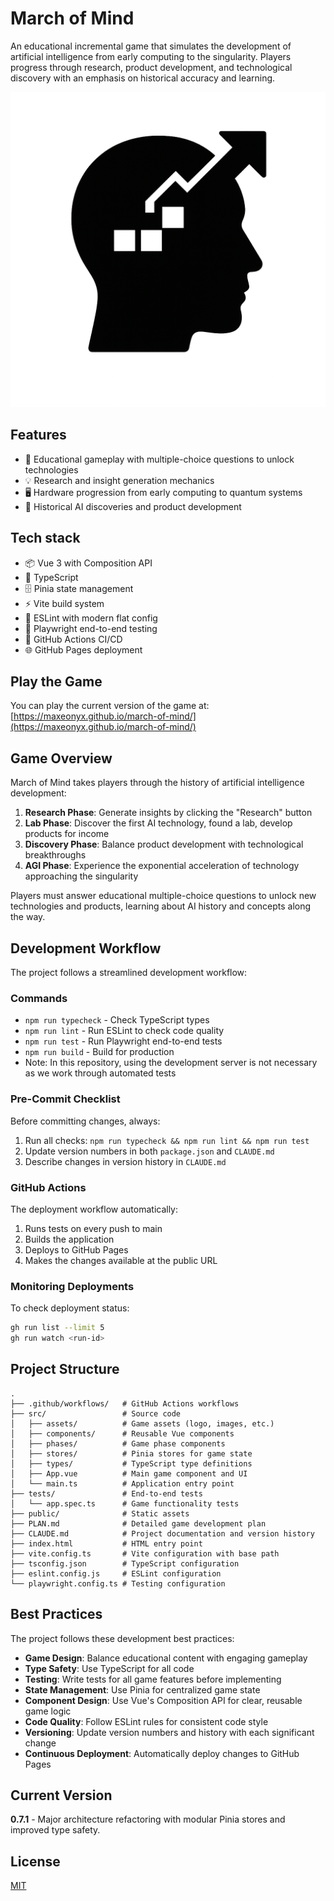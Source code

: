 # March of Mind

An educational incremental game that simulates the development of artificial intelligence from early computing to the singularity. Players progress through research, product development, and technological discovery with an emphasis on historical accuracy and learning.

![March of Mind logo](/src/assets/logo.png)

## Features

- 🧠 Educational gameplay with multiple-choice questions to unlock technologies
- 💡 Research and insight generation mechanics
- 🖥️ Hardware progression from early computing to quantum systems
- 🔬 Historical AI discoveries and product development

## Tech stack

- 📦 Vue 3 with Composition API
- 🧰 TypeScript
- 🗄️ Pinia state management
- ⚡ Vite build system
- 🧹 ESLint with modern flat config
- 🧪 Playwright end-to-end testing
- 🚀 GitHub Actions CI/CD
- 🌐 GitHub Pages deployment

## Play the Game

You can play the current version of the game at: [https://maxeonyx.github.io/march-of-mind/](https://maxeonyx.github.io/march-of-mind/)

## Game Overview

March of Mind takes players through the history of artificial intelligence development:

1. **Research Phase**: Generate insights by clicking the "Research" button
2. **Lab Phase**: Discover the first AI technology, found a lab, develop products for income
3. **Discovery Phase**: Balance product development with technological breakthroughs
4. **AGI Phase**: Experience the exponential acceleration of technology approaching the singularity

Players must answer educational multiple-choice questions to unlock new technologies and products, learning about AI history and concepts along the way.

## Development Workflow

The project follows a streamlined development workflow:

### Commands

- `npm run typecheck` - Check TypeScript types
- `npm run lint` - Run ESLint to check code quality
- `npm run test` - Run Playwright end-to-end tests
- `npm run build` - Build for production
- Note: In this repository, using the development server is not necessary as we work through automated tests

### Pre-Commit Checklist

Before committing changes, always:

1. Run all checks: `npm run typecheck && npm run lint && npm run test`
2. Update version numbers in both `package.json` and `CLAUDE.md`
3. Describe changes in version history in `CLAUDE.md`

### GitHub Actions

The deployment workflow automatically:

1. Runs tests on every push to main
2. Builds the application
3. Deploys to GitHub Pages
4. Makes the changes available at the public URL

### Monitoring Deployments

To check deployment status:
```bash
gh run list --limit 5
gh run watch <run-id>
```

## Project Structure

```
.
├── .github/workflows/   # GitHub Actions workflows
├── src/                 # Source code
│   ├── assets/          # Game assets (logo, images, etc.)
│   ├── components/      # Reusable Vue components
│   ├── phases/          # Game phase components
│   ├── stores/          # Pinia stores for game state
│   ├── types/           # TypeScript type definitions
│   ├── App.vue          # Main game component and UI
│   └── main.ts          # Application entry point
├── tests/               # End-to-end tests
│   └── app.spec.ts      # Game functionality tests
├── public/              # Static assets
├── PLAN.md              # Detailed game development plan
├── CLAUDE.md            # Project documentation and version history
├── index.html           # HTML entry point
├── vite.config.ts       # Vite configuration with base path
├── tsconfig.json        # TypeScript configuration
├── eslint.config.js     # ESLint configuration
└── playwright.config.ts # Testing configuration
```

## Best Practices

The project follows these development best practices:

- **Game Design**: Balance educational content with engaging gameplay
- **Type Safety**: Use TypeScript for all code
- **Testing**: Write tests for all game features before implementing
- **State Management**: Use Pinia for centralized game state
- **Component Design**: Use Vue's Composition API for clear, reusable game logic
- **Code Quality**: Follow ESLint rules for consistent code style
- **Versioning**: Update version numbers and history with each significant change
- **Continuous Deployment**: Automatically deploy changes to GitHub Pages

## Current Version

**0.7.1** - Major architecture refactoring with modular Pinia stores and improved type safety.

## License

[MIT](LICENSE)
